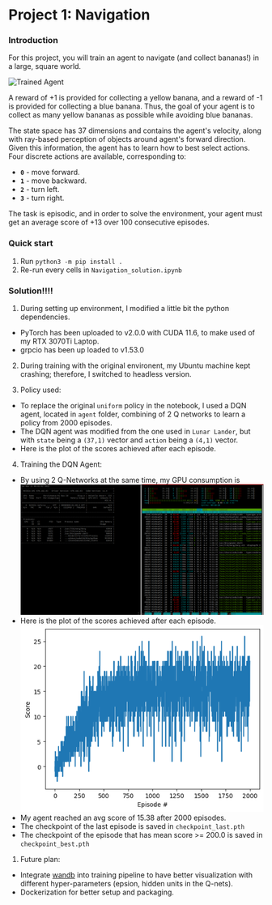 [//]: # (Image References)

[image1]: https://user-images.githubusercontent.com/10624937/42135619-d90f2f28-7d12-11e8-8823-82b970a54d7e.gif "Trained Agent"

# Project 1: Navigation

### Introduction

For this project, you will train an agent to navigate (and collect bananas!) in a large, square world.  

![Trained Agent][image1]

A reward of +1 is provided for collecting a yellow banana, and a reward of -1 is provided for collecting a blue banana.  Thus, the goal of your agent is to collect as many yellow bananas as possible while avoiding blue bananas.  

The state space has 37 dimensions and contains the agent's velocity, along with ray-based perception of objects around agent's forward direction.  Given this information, the agent has to learn how to best select actions.  Four discrete actions are available, corresponding to:
- **`0`** - move forward.
- **`1`** - move backward.
- **`2`** - turn left.
- **`3`** - turn right.

The task is episodic, and in order to solve the environment, your agent must get an average score of +13 over 100 consecutive episodes.

### Quick start
1. Run `python3 -m pip install .`
2. Re-run every cells in `Navigation_solution.ipynb`

### Solution!!!!

1. During setting up environment, I modified a little bit the python dependencies. 
- PyTorch has been uploaded to v2.0.0 with CUDA 11.6, to make used of my RTX 3070Ti Laptop.
- grpcio has been up loaded to v1.53.0

2. During training with the original environent, my Ubuntu machine kept crashing; therefore, I switched to headless version.

3. Policy used:
- To replace the original `uniform` policy in the notebook, I used a DQN agent, located in `agent` folder, combining of 2 Q networks to learn a policy from 2000 episodes.
- The DQN agent was modified from the one used in `Lunar Lander`, but with `state` being a `(37,1)` vector and `action` being a `(4,1)` vector.
- Here is the plot of the scores achieved after each episode.

4. Training the DQN Agent:
- By using 2 Q-Networks at the same time, my GPU consumption is ![921MB](assets/gpustats.png)
- Here is the plot of the scores achieved after each episode.
![result](assets/output.png)
- My agent reached an avg score of 15.38 after 2000 episodes.
- The checkpoint of the last episode is saved in `checkpoint_last.pth`
- The checkpoint of the episode that has mean score >= 200.0 is saved in `checkpoint_best.pth`


1. Future plan:
- Integrate [wandb](https://wandb.ai/) into training pipeline to have better visualization with different hyper-parameters (epsion, hidden units in the Q-nets).
- Dockerization for better setup and packaging.